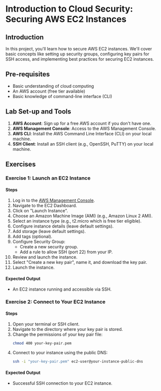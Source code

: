 # Introduction to Cloud Security: Securing AWS EC2 Instances

## Introduction

In this project, you'll learn how to secure AWS EC2 instances. We'll cover basic concepts like setting up security groups, configuring key pairs for SSH access, and implementing best practices for securing EC2 instances.

## Pre-requisites

- Basic understanding of cloud computing
- An AWS account (free tier available)
- Basic knowledge of command-line interface (CLI)

## Lab Set-up and Tools

1. **AWS Account**: Sign up for a free AWS account if you don't have one.
2. **AWS Management Console**: Access to the AWS Management Console.
3. **AWS CLI**: Install the AWS Command Line Interface (CLI) on your local machine.
4. **SSH Client**: Install an SSH client (e.g., OpenSSH, PuTTY) on your local machine.

## Exercises

### Exercise 1: Launch an EC2 Instance

#### Steps

1. Log in to the [AWS Management Console](https://aws.amazon.com/console/).
2. Navigate to the EC2 Dashboard.
3. Click on "Launch Instance".
4. Choose an Amazon Machine Image (AMI) (e.g., Amazon Linux 2 AMI).
5. Select an instance type (e.g., t2.micro which is free tier eligible).
6. Configure instance details (leave default settings).
7. Add storage (leave default settings).
8. Add tags (optional).
9. Configure Security Group:
    - Create a new security group.
    - Add a rule to allow SSH (port 22) from your IP.
10. Review and launch the instance.
11. Select "Create a new key pair", name it, and download the key pair.
12. Launch the instance.

#### Expected Output

- An EC2 instance running and accessible via SSH.

### Exercise 2: Connect to Your EC2 Instance

#### Steps

1. Open your terminal or SSH client.
2. Navigate to the directory where your key pair is stored.
3. Change the permissions of your key pair file:
    ```bash
    chmod 400 your-key-pair.pem
    ```
4. Connect to your instance using the public DNS:
    ```bash
    ssh -i "your-key-pair.pem" ec2-user@your-instance-public-dns
    ```

#### Expected Output

- Successful SSH connection to your EC2 instance.